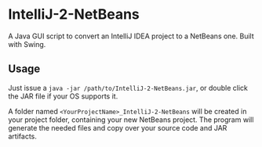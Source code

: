 IntelliJ-2-NetBeans
===================
A Java GUI script to convert an IntelliJ IDEA project to a NetBeans one. Built with Swing.

Usage
-----
Just issue a ```java -jar /path/to/IntelliJ-2-NetBeans.jar```, or double click the JAR file if your OS supports it.

A folder named ```<YourProjectName>_IntelliJ-2-NetBeans``` will be created in your project folder, containing your new NetBeans project. The program will generate the needed files and copy over your source code and JAR artifacts.  
